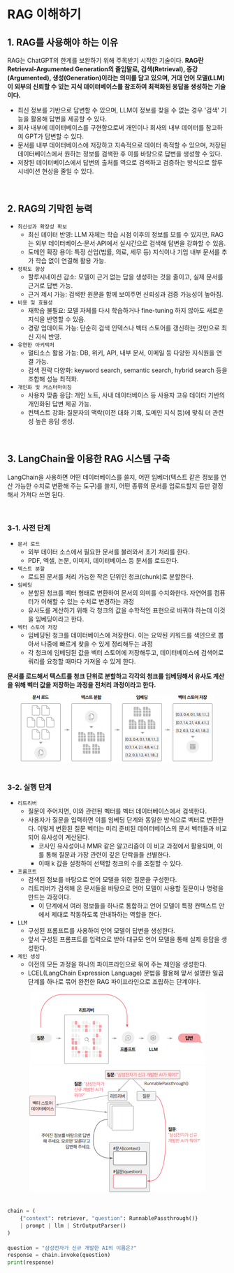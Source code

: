 # RAG 이해하기

## 1. RAG를 사용해야 하는 이유

RAG는 ChatGPT의 한계를 보완하기 위해 주목받기 시작한 기술이다. __RAG란 Retrieval-Argumented Generation의 줄임말로, 검색(Retrieval), 증강(Argumented), 생성(Generation)이라는 의미를 담고 있으며, 거대 언어 모델(LLM)이 외부의 신뢰할 수 있는 지식 데이터베이스를 참조하여 최적화된 응답을 생성하는 기술이다.__

 - 최신 정보를 기반으로 답변할 수 있으며, LLM이 정보를 찾을 수 없는 경우 '검색' 기능을 활용해 답변을 제공할 수 있다.
 - 회사 내부에 데이터베이스를 구현함으로써 개인이나 회사의 내부 데이터를 참고하여 GPT가 답변할 수 있다.
 - 문서를 내부 데이터베이스에 저장하고 지속적으로 데이터 축적할 수 있으며, 저장된 데이터베이스에서 원하는 정보를 검색한 후 이를 바탕으로 답변을 생성할 수 있다.
 - 저장된 데이터베이스에서 답변의 출처를 역으로 검색하고 검증하는 방식으로 할루시네이션 현상을 줄일 수 있다.

<br/>

## 2. RAG의 기막힌 능력

 - `최신성과 확장성 확보`
    - 최신 데이터 반영: LLM 자체는 학습 시점 이후의 정보를 모를 수 있지만, RAG는 외부 데이터베이스·문서·API에서 실시간으로 검색해 답변을 강화할 수 있음.
    - 도메인 확장 용이: 특정 산업(법률, 의료, 세무 등) 지식이나 기업 내부 문서를 추가 학습 없이 연결해 활용 가능.
 - `정확도 향상`
    - 할루시네이션 감소: 모델이 근거 없는 답을 생성하는 것을 줄이고, 실제 문서를 근거로 답변 가능.
    - 근거 제시 가능: 검색한 원문을 함께 보여주면 신뢰성과 검증 가능성이 높아짐.
 - `비용 및 효율성`
    - 재학습 불필요: 모델 자체를 다시 학습하거나 fine-tuning 하지 않아도 새로운 지식을 반영할 수 있음.
    - 경량 업데이트 가능: 단순히 검색 인덱스나 벡터 스토어를 갱신하는 것만으로 최신 지식 반영.
 - `유연한 아키텍처`
    - 멀티소스 활용 가능: DB, 위키, API, 내부 문서, 이메일 등 다양한 지식원을 연결 가능.
    - 검색 전략 다양화: keyword search, semantic search, hybrid search 등을 조합해 성능 최적화.
 - `개인화 및 커스터마이징`
    - 사용자 맞춤 응답: 개인 노트, 사내 데이터베이스 등 사용자 고유 데이터 기반의 개인화된 답변 제공 가능.
    - 컨텍스트 강화: 질문자의 맥락(이전 대화 기록, 도메인 지식 등)에 맞춰 더 관련성 높은 응답 생성.

<br/>

## 3. LangChain을 이용한 RAG 시스템 구축

LangChain을 사용하면 어떤 데이터베이스를 쓸지, 어떤 임베더(텍스트 같은 정보를 연산 가능한 수치로 변환해 주는 도구)를 쓸지, 어떤 종류의 문서를 업로드할지 등만 결정해서 가져다 쓰면 된다.

<br/>

### 3-1. 사전 단계

 - `문서 로드`
    - 외부 데이터 소스에서 필요한 문서를 불러와서 초기 처리를 한다.
    - PDF, 엑셀, 논문, 이미지, 데이터베이스 등 문서를 로드한다.
 - `텍스트 분할`
    - 로드된 문서를 처리 가능한 작은 단위인 청크(chunk)로 분할한다.
 - `임베딩`
    - 분할된 청크를 벡터 형태로 변환하여 문서의 의미를 수치화한다. 자연어를 컴퓨터가 이해할 수 있는 수치로 변경하는 과정
    - 유사도를 계산하기 위해 각 청크의 값을 수학적인 표현으로 바꿔야 하는데 이것을 임베딩이라고 한다.
 - `벡터 스토어 저장`
    - 임베딩된 청크를 데이터베이스에 저장한다. 이는 요약된 키워드를 색인으로 뽑아서 나중에 빠르게 찾을 수 있게 정리해두는 과정
    - 각 청크에 임베딩된 값을 벡터 스토어에 저장해두고, 데이터베이스에 검색어로 쿼리를 요청할 때마다 가져올 수 있게 한다.

__문서를 로드해서 텍스트를 청크 단위로 분할하고 각각의 청크를 임베딩해서 유사도 계산을 위해 벡터 값을 저장하는 과정을 전처리 과정이라고 한다.__

<div align="center">
    <img src="./images/001.png">
</div>
<br/>

### 3-2. 실행 단계

 - `리트리버`
    - 질문이 주어지면, 이와 관련된 벡터를 벡터 데이터베이스에서 검색한다.
    - 사용자가 질문을 입력하면 이를 임베딩 단계와 동일한 방식으로 벡터로 변환한다. 이렇게 변환된 질문 벡터는 미리 준비된 데이터베이스의 문서 벡터들과 비교되어 유사성이 계산된다.
        - 코사인 유사성이나 MMR 같은 알고리즘이 이 비교 과정에서 활용되며, 이를 통해 질문과 가장 관련이 깊은 단락을들 선별한다.
        - 이때 k 값을 설정하여 선택할 청크의 수를 조절할 수 있다.
 - `프롬프트`
    - 검색된 정보를 바탕으로 언어 모델을 위한 질문을 구성한다.
    - 리트리버가 검색해 온 문서들을 바탕으로 언어 모델이 사용할 질문이나 명령을 만드는 과정이다.
        - 이 단계에서 여러 정보들을 하나로 통합하고 언어 모델이 특정 컨텍스트 안에서 제대로 작동하도록 안내하하는 역할을 한다.
 - `LLM`
    - 구성된 프롬프트를 사용하여 언어 모델이 답변을 생성한다.
    - 앞서 구성된 프롬프트를 입력으로 받아 대규모 언어 모델을 통해 실제 응답을 생성한다.
 - `체인 생성`
    - 이전의 모든 과정을 하나의 파이프라인으로 묶어 주는 체인을 생성한다.
    - LCEL(LangChain Expression Language) 문법을 활용해 앞서 설명한 일곱 단계를 하나로 묶어 완전한 RAG 파이프라인으로 조립하는 단계이다.

<div align="center">
    <img src="./images/002.png"/><br/>
    <img src="./images/003.png"/>
</div>
<br/>

```python
chain = (
    {"context": retriever, "question": RunnablePassthrough()}
    | prompt | llm | StrOutputParser()
)

question = "삼성전자가 신규 개발한 AI의 이름은?"
response = chain.invoke(question)
print(response)
```

